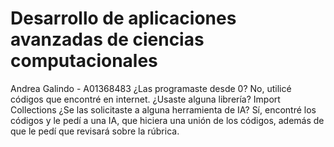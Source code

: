 # Desarrollo de aplicaciones avanzadas de ciencias computacionales
Andrea Galindo - A01368483
¿Las programaste desde 0? 
No, utilicé códigos que encontré en internet. 
¿Usaste alguna librería? 
Import Collections
¿Se las solicitaste a alguna herramienta de IA?
Sí, encontré los códigos y le pedí a una IA, que hiciera una unión de los códigos, además de que le pedí que revisará sobre la rúbrica. 
